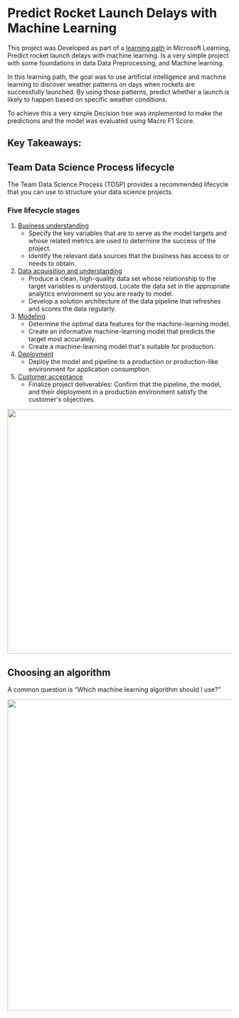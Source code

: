 # Predict Rocket Launch Delays with Machine Learning

This project was Developed as part of a [learning path](https://learn.microsoft.com/en-us/training/paths/machine-learning-predict-launch-delay-nasa/) in Microsoft Learning, Predict rocket launch delays with machine learning. Is a very simple project with some foundations in data Data Preprocessing, and Machine learning. 

In this learning path, the goal was to use artificial intelligence and machine learning to discover weather patterns on days when rockets are successfully launched. By using those patterns, predict whether a launch is likely to happen based on specific weather conditions.

To achieve this a very simple Decision tree was implemented to make the predictions and the model was evaluated using Macro F1 Score. 

## Key Takeaways:

## Team Data Science Process lifecycle
The Team Data Science Process (TDSP) provides a recommended lifecycle that you can use to structure your data science projects.

### Five lifecycle stages
1. [Business understanding](https://learn.microsoft.com/en-us/azure/architecture/data-science-process/lifecycle-business-understanding)
   + Specify the key variables that are to serve as the model targets and whose related metrics are used to determine the success of the project.
   + Identify the relevant data sources that the business has access to or needs to obtain.
1. [Data acquisition and understanding](https://learn.microsoft.com/en-us/azure/architecture/data-science-process/lifecycle-data)
   + Produce a clean, high-quality data set whose relationship to the target variables is understood. Locate the data set in the appropriate analytics environment so you are ready to model.
   + Develop a solution architecture of the data pipeline that refreshes and scores the data regularly.
1. [Modeling](https://learn.microsoft.com/en-us/azure/architecture/data-science-process/lifecycle-modeling)
   + Determine the optimal data features for the machine-learning model.
   + Create an informative machine-learning model that predicts the target most accurately.
   + Create a machine-learning model that's suitable for production.
1. [Deployment](https://learn.microsoft.com/en-us/azure/architecture/data-science-process/lifecycle-deployment)
   + Deploy the model and pipeline to a production or production-like environment for application consumption.
1. [Customer acceptance](https://learn.microsoft.com/en-us/azure/architecture/data-science-process/lifecycle-acceptance)
   + Finalize project deliverables: Confirm that the pipeline, the model, and their deployment in a production environment satisfy the customer's objectives.
<p align="center">
<img src="https://github.com/Luke-4/Predict-rocket-launch-delays-with-machine-learning/assets/138615931/f3f3ae74-cd1c-47f9-a52c-99aad2b47f6d" width="700" height="550">
</p>

## Choosing an algorithm
A common question is “Which machine learning algorithm should I use?"
<p align="center">
<img src="https://github.com/Luke-4/Predict-rocket-launch-delays-with-machine-learning/assets/138615931/a325dcf9-6561-4aa4-ace9-e8bd311d846f" width="1000" height="700">
</p>
